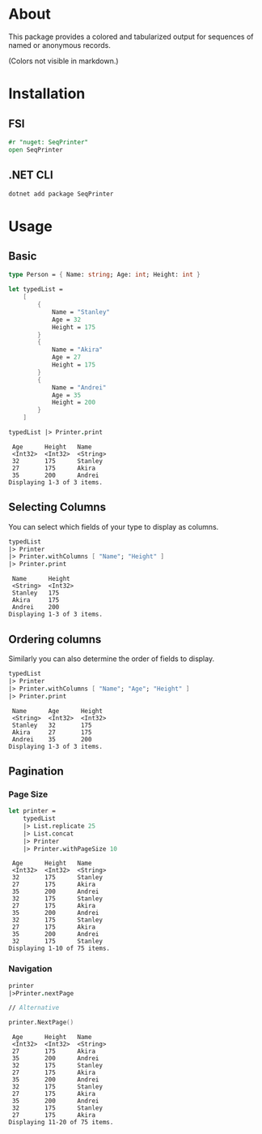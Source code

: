 # About
This package provides a colored and tabularized output for sequences of named or anonymous records.

(Colors not visible in markdown.)

# Installation

## FSI
```fsharp
#r "nuget: SeqPrinter"
open SeqPrinter
```

## .NET CLI
```bash
dotnet add package SeqPrinter
```


# Usage

## Basic

```fsharp
type Person = { Name: string; Age: int; Height: int }

let typedList =
    [
        {
            Name = "Stanley"
            Age = 32
            Height = 175
        }
        {
            Name = "Akira"
            Age = 27
            Height = 175
        }
        {
            Name = "Andrei"
            Age = 35
            Height = 200
        }
    ]

typedList |> Printer.print
```

```output
 Age      Height   Name     
 <Int32>  <Int32>  <String> 
 32       175      Stanley  
 27       175      Akira    
 35       200      Andrei   
Displaying 1-3 of 3 items.
 ```

## Selecting Columns

You can select which fields of your type to display as columns.

```fsharp
typedList
|> Printer
|> Printer.withColumns [ "Name"; "Height" ]
|> Printer.print
```

```
 Name      Height  
 <String>  <Int32> 
 Stanley   175     
 Akira     175     
 Andrei    200     
Displaying 1-3 of 3 items.
```

## Ordering columns
Similarly you can also determine the order of fields to display.

```fsharp
typedList
|> Printer
|> Printer.withColumns [ "Name"; "Age"; "Height" ]
|> Printer.print
```

```
 Name      Age      Height  
 <String>  <Int32>  <Int32> 
 Stanley   32       175     
 Akira     27       175     
 Andrei    35       200     
Displaying 1-3 of 3 items.
```

## Pagination

### Page Size
```fsharp
let printer = 
    typedList
    |> List.replicate 25
    |> List.concat
    |> Printer
    |> Printer.withPageSize 10
```

```
 Age      Height   Name     
 <Int32>  <Int32>  <String> 
 32       175      Stanley  
 27       175      Akira    
 35       200      Andrei   
 32       175      Stanley  
 27       175      Akira    
 35       200      Andrei   
 32       175      Stanley  
 27       175      Akira    
 35       200      Andrei   
 32       175      Stanley  
Displaying 1-10 of 75 items.
```

### Navigation
```fsharp
printer
|>Printer.nextPage

// Alternative

printer.NextPage()
```

```
 Age      Height   Name     
 <Int32>  <Int32>  <String> 
 27       175      Akira    
 35       200      Andrei   
 32       175      Stanley  
 27       175      Akira    
 35       200      Andrei   
 32       175      Stanley  
 27       175      Akira    
 35       200      Andrei   
 32       175      Stanley  
 27       175      Akira    
Displaying 11-20 of 75 items.
```